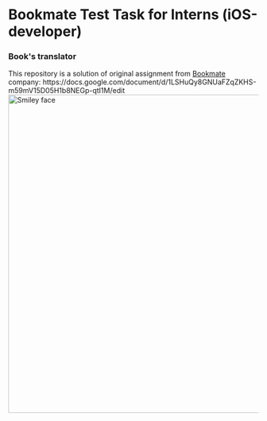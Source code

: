 # Bookmate Test Task for Interns (iOS-developer)
<h3>Book's translator</h3>
This repository is a solution of original assignment from <a href="https://bookmate.com">Bookmate</a> company: https://docs.google.com/document/d/1LSHuQy8GNUaFZqZKHS-m59mV15D05H1b8NEGp-qtI1M/edit
<img src="https://scontent.cdninstagram.com/hphotos-xaf1/t51.2885-15/s640x640/sh0.08/e35/11881575_969015249829456_784302037_n.jpg" alt="Smiley face" width="640" height="640">

